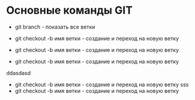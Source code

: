 # Основные команды GIT
- git branch - показать все ветки
- git checkout -b имя ветки - создание и переход на новую ветку
- git checkout -b имя ветки - создание и переход на новую ветку

- git checkout -b имя ветки - создание и переход на новую ветку

ddasdasd

- git checkout -b имя ветки - создание и переход на новую ветку
sss
- git checkout -b имя ветки - создание и переход на новую ветку
